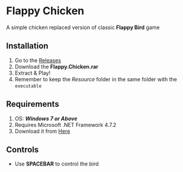 # Flappy Chicken

A simple chicken replaced version of classic **Flappy Bird** game

## Installation

1. Go to the [Releases](https://github.com/BLAK3STORM/FlappyChickenGame/releases)
2. Download the **Flappy.Chicken.rar**
3. Extract & Play!
4. Remember to keep the *Resource* folder in the same folder with the ```executable```

## Requirements
1. OS: ***Windows 7 or Above***
2. Requires Microsoft .NET Framework 4.7.2
3. Download it from [Here](https://dotnet.microsoft.com/en-us/download/dotnet-framework/net472)

## Controls
- Use **SPACEBAR** to control the bird

